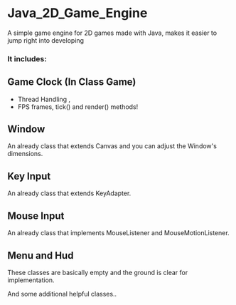 # Java_2D_Game_Engine
A simple game engine for 2D games made with Java, makes it easier to jump right into developing

### It includes:

## Game Clock (In Class Game)
+ Thread Handling ,
+ FPS frames,
tick() and render() methods!

## Window
An already class that extends Canvas and you can adjust the Window's dimensions.

## Key Input 
An already class that extends KeyAdapter.

## Mouse Input
An already class that implements MouseListener and MouseMotionListener.

## Menu and Hud 
These classes are basically empty and the ground is clear for implementation.

And some additional helpful classes..
